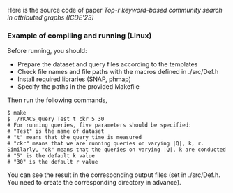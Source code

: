 Here is the source code of paper *Top-r keyword-based community search in attributed graphs (ICDE'23)*

### Example of compiling and running (Linux)

Before running, you should:
+ Prepare the dataset and query files according to the templates
+ Check file names and file paths with the macros defined in ./src/Def.h
+ Install required libraries (SNAP, phmap)
+ Specify the paths in the provided Makefile

Then run the following commands,

```shell
$ make
$ ./rKACS_Query Test t ckr 5 30
# For running queries, five parameters should be specified:
# "Test" is the name of dataset
# "t" means that the query time is measured
# "ckr" means that we are running queries on varying |Q|, k, r. Similarly, "ck" means that the queries on varying |Q|, k are conducted
# "5" is the default k value
# "30" is the default r value
```

You can see the result in the corresponding output files (set in ./src/Def.h. You need to create the corresponding directory in advance).
